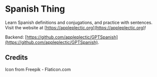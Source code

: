 # Spanish Thing

Learn Spanish definitions and conjugations, and practice with sentences. Visit the website at [https://appleplectic.org](https://appleplectic.org)!

Backend: [https://github.com/appleplectic/GPTSpanish](https://github.com/appleplectic/GPTSpanish).

## Credits
Icon from Freepik - Flaticon.com
